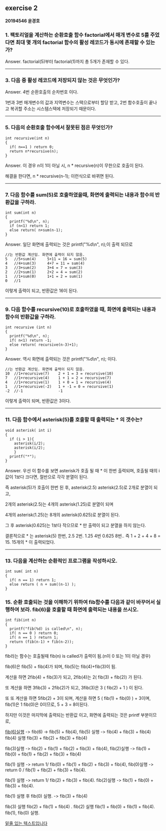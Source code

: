 ## exercise 2

**20194546 윤경호**

### 1. 팩토리얼을 계산하는 순환호출 함수 factorial에서 매개 변수로 5를 주었다면 최대 몇 개의 factorial 함수의 활성 레코드가 동시에 존재할 수 있는가?

  Answer. factorial(5)부터 factorial(1)까지 총 5개가 존재할 수 있다.
  
-------
### 3. 다음 중 활성 레코드에 저장되지 않는 것은 무엇인가?

  Answer. 4번 순환호출의 순차번호 이다.
  
  1번과 3번 매개변수의 값과 지역변수는 스택으로부터 할당 받고, 2번 함수호출이 끝나고 복귀할 주소는 시스템스택에 저장되기 때문이다.
  
-------
### 5. 다음의 순환호출 함수에서 잘못된 점은 무엇인가?

```
int recursive(int n)
{
  if( n==1 ) return 0;
  return n*recursive(n);
}
```

Answer. 이 경우 n이 1이 아닐 시, n * recursive(n)이 무한으로 호출이 된다.

해결을 한다면, n * recursive(n-1); 이런식으로 바뀌면 된다.

-------
### 7. 다음 함수를 sum(5)로 호출하였을때, 화면에 출력되는 내용과 함수의 반환값을 구하라.

```
int sum(int n)
{
  printf("%d\n", n);
  if (n<1) return 1;
  else return( n+sum(n-1);
}
```

Answer. 일단 화면에 출력되는 것은 printf("%d\n", n);이 출력 되므로
```
//는 반환값 계산임. 화면에 출력이 되지 않음.
5   //5+sum(4)     5+11 = 16 = sum(5)
4   //4+sum(3)     4+7 = 11 = sum(4)
3   //3+sum(2)     3+4 = 7 = sum(3)
2   //2+sum(1)     2+2 = 4 = sum(2)
1   //1+sum(0)     1+1 = 2 = sum(1)
0   //1     
```
이렇게 출력이 되고, 반환값은 16이 된다.

-------
### 9. 다음 함수를 recursive(10)로 호출하였을 때, 화면에 출력되는 내용과 함수의 반환값을 구하라.

```
int recursive (int n)
{
  printf("%d\n", n);
  if( n<1) return -1;
  else return( recursive(n-3)+1);
}
```

Answer. 역시 화면에 출력되는 것은 printf("%d\n", n); 이다.
```
//는 반환값 계산임. 화면에 출력이 되지 않음.
10  //1+recursive(7)    2 + 1 = 3 = recursive(10)
7   //1+recursive(4)    1 + 1 = 2 = recursive(7)
4   //1+recursive(1)    1 + 0 = 1 = recursive(4)
1   //1+recursive(-2)   1 + -1 = 0 = recursive(1)
-2  //-1                -1
```
이렇게 출력이 되며, 반환값은 3이다.

-------
### 11. 다음 함수에서 asterisk(5)를 호출할 때 출력되는 * 의 갯수는?

```
void asterisk( int i)
{
  if (i > 1){
    asterisk(i/2);
    asterisk(i/2);
    }
  printf("*");
}
```

Answer. 우선 이 함수를 보면 asterisk가 호출 될 때 * 이 한번 출력되며, 호출될 때의 i값이 1보다 크다면, 절반으로 각각 분열이 된다.

즉 asterisk(5)가 호출이 한번 된 후, asterisk(2.5) asterisk(2.5)로 2개로 분열이 되고,

2개의 asterisk(2.5)는 4개의 asterisk(1.25)로 분열이 되며

4개의 asterisk(1.25)는 8개의 asterisk(0.625)로 분열이 된다.

그 후 asterisk(0.625)는 1보다 작으므로 * 만 출력이 되고 분열을 하지 않는다.

결론적으로 * 는 asterisk(5) 한번, 2.5 2번. 1.25 4번 0.625 8번.. 즉 1 + 2 + 4 + 8 = 15. 15개의 * 이 출력되었다.

-------

### 13. 다음을 계산하는 순환적인 프로그램을 작성하시오.
```
int sum( int n)
{
  if( n == 1) return 1;
  else return ( n + sum((n-1) );
}
```

### 15. 순환 호출되는 것을 이해하기 위하여 fib함수를 다음과 같이 바꾸어서 실행하여 보라. fib(6)을 호출할 때 화면에 출력되는 내용을 쓰시오.
```
int fib(int n)
{
  printf("fib(%d) is called\n", n);
  if( n == 0 ) return 0;
  if( n == 1 ) return 1;
  return (fib(n-1) + fib(n-2));
}
```

fib라는 함수는 호출될때 fib(n) is called가 출력이 됨.(n이 0 또는 1이 아닐 경우)

fib(6)은 fib(5) + fib(4)가 되며, fib(5)는 fib(4)+fib(3)이 됨.

계산을 하면 2fib(4) + fib(3)가 되고, 2fib(4)는 2( fib(3) + fib(2)) 가 된다.

또 계산을 하면 3fib(3) + 2fib(2)가 되고, 3fib(3)은 3 ( fib(2) + 1 ) 이 된다.

또 또 계산을 하면 5fib(2) + 3이 되며, 계산을 하면 5 ( fib(1) + fib(0) ) + 3이며, fib(1)은 1 fib(0)은 0이므로, 5 + 3 = 8이된다.

하지만 이것은 마지막에 출력되는 반환값 이고, 화면에 출력되는 것은 printf 부분이므로, 

<u>fib(6)실행</u> -> fib(6) -> fib(5) + fib(4), fib(5) 실행 -> fib(4) + fib(3) + fib(4) fib(4) 실행 fib(3) + fib(2) + fib(3) + fib(4)

fib(3)실행 -> fib(2) + fib(1) + fib(2) + fib(3) + fib(4), fib(2)실행 -> fib(1) + fib(0) + fib(1) + fib(2) + fib(3) + fib(4)

fib(1) 실행 -> return 1/ fib(0) + fib(1) + fib(2) + fib(3) + fib(4), fib(0)실행 -> return 0 / fib(1) + fib(2) + fib(3) + fib(4).

fib(1) 실행 -> return 1/ fib(2) + fib(3) + fib(4). fib(2)실행 -> fib(1) + fib(0) + fib(3) + fib(4).

fib(1) 실행 후 fib(0) 실행. -> fib(3) + fib(4)

fib(3) 실행 fib(2) + fib(1) + fib(4) . fib(2) 실행 fib(1) + fib(0) + fib(1) + fib(4). fib(1), fib(0) 실행.

<u>밑줄 있는 텍스트입니다</u>









